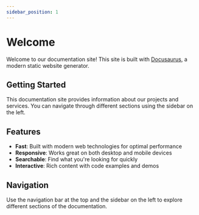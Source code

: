 ```yaml
---
sidebar_position: 1
---
```


# Welcome

Welcome to our documentation site! This site is built with [Docusaurus](https://docusaurus.io/), a modern static website generator.

## Getting Started

This documentation site provides information about our projects and services. You can navigate through different sections using the sidebar on the left.

## Features

- **Fast**: Built with modern web technologies for optimal performance
- **Responsive**: Works great on both desktop and mobile devices
- **Searchable**: Find what you're looking for quickly
- **Interactive**: Rich content with code examples and demos

## Navigation

Use the navigation bar at the top and the sidebar on the left to explore different sections of the documentation.
